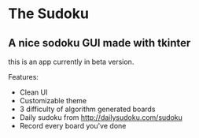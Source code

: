 # The Sudoku
## A nice sodoku GUI made with tkinter

this is an app currently in beta version.

Features:
- Clean UI
- Customizable theme
- 3 difficulty of algorithm generated boards
- Daily sudoku from http://dailysudoku.com/sudoku
- Record every board you've done
